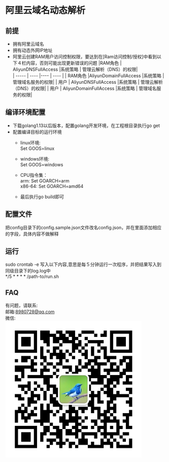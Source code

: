 # 阿里云域名动态解析

## 前提
- 拥有阿里云域名
- 拥有动态外网IP地址
- 阿里云创建RAM用户访问控制权限，要达到在[Ram访问控制/授权]中看到以下４栏内容，否则可能出现更新错误的问题
  |RAM角色 | AliyunDNSFullAccess  |系统策略 | 管理云解析（DNS）的权限|  
     | -----  | ---- |---- | ---- |
     | RAM角色  |AliyunDomainFullAccess  |系统策略  |管理域名服务的权限|
     | 用户  | AliyunDNSFullAccess  |系统策略 | 管理云解析（DNS）的权限|
     | 用户  |  AliyunDomainFullAccess  |系统策略 | 管理域名服务的权限|
## 编译环境配置
- 下载golang1.13以后版本，配置golang开发环境，在工程根目录执行go get
- 配置编译目标的运行环境
    - linux环境: <br/>Set GOOS=linux
    - windows环境: <br/>Set GOOS=windows
    - CPU指令集：<br/>arm: Set GOARCH=arm
                 <br/>x86-64: Set GOARCH=amd64

    - 最后执行go build即可
    
## 配置文件
把config目录下的config.sample.json文件改名config.json，并在里面添加相应的字段，具体内容不做解释

## 运行
sudo crontab -e 写入以下内容,意思是每５分钟运行一次程序，并把结果写入到同级目录下的log.log中<br/>
*/5 * * * *  /path-to/run.sh

## FAQ
有问题，请联系:<br/>
邮箱:8980728@qq.com<br>
微信:<br/>![](./wechat.png)
